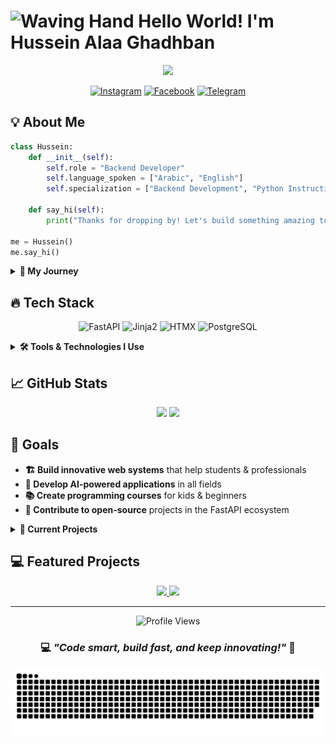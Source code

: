 # <img src="https://raw.githubusercontent.com/Tarikul-Islam-Anik/Animated-Fluent-Emojis/master/Emojis/Hand%20gestures/Waving%20Hand.png" alt="Waving Hand" width="35" height="35" /> Hello World! I'm Hussein Alaa Ghadhban

<div align="center">
  <img src="https://readme-typing-svg.herokuapp.com/?lines=Python+Instructor;FastAPI+Backend+Developer;Tech+Entrepreneur;AI+Enthusiast&font=Fira%20Code&center=true&width=380&height=50">
</div>

<p align="center">
  <a href="https://instagram.com/hu55ain3laa"><img src="https://img.shields.io/badge/Instagram-E4405F?style=for-the-badge&logo=instagram&logoColor=white" alt="Instagram" /></a>
  <a href="https://facebook.com/hu55ain3laa"><img src="https://img.shields.io/badge/Facebook-1877F2?style=for-the-badge&logo=facebook&logoColor=white" alt="Facebook" /></a>
  <a href="https://t.me/hu55ain3laa"><img src="https://img.shields.io/badge/Telegram-2CA5E0?style=for-the-badge&logo=telegram&logoColor=white" alt="Telegram" /></a>
</p>

## 💡 About Me

```python
class Hussein:
    def __init__(self):
        self.role = "Backend Developer"
        self.language_spoken = ["Arabic", "English"]
        self.specialization = ["Backend Development", "Python Instruction"]

    def say_hi(self):
        print("Thanks for dropping by! Let's build something amazing together!")

me = Hussein()
me.say_hi()
```

<details>
<summary><b>🚀 My Journey</b></summary>
<br>
I'm passionate about building efficient, scalable, and maintainable backend systems that make a difference. My journey in tech has been driven by a desire to create tools that help others learn and work more effectively.
</details>

## 🔥 Tech Stack

<p align="center">
  <img src="https://img.shields.io/badge/FastAPI-005571?style=for-the-badge&logo=fastapi" alt="FastAPI" />
  <img src="https://img.shields.io/badge/Jinja2-B41717?style=for-the-badge&logo=jinja&logoColor=white" alt="Jinja2" />
  <img src="https://img.shields.io/badge/HTMX-3366CC?style=for-the-badge&logo=html5&logoColor=white" alt="HTMX" />
  <img src="https://img.shields.io/badge/PostgreSQL-316192?style=for-the-badge&logo=postgresql&logoColor=white" alt="PostgreSQL" />
</p>

<details>
<summary><b>🛠️ Tools & Technologies I Use</b></summary>
<br>
<p align="center">
  <img src="https://img.shields.io/badge/Python-3776AB?style=for-the-badge&logo=python&logoColor=white" alt="Python" />
  <img src="https://img.shields.io/badge/Reflex-8A2BE2?style=for-the-badge&logo=python&logoColor=white" alt="Reflex" />
  <img src="https://img.shields.io/badge/Tauri-FFC131?style=for-the-badge&logo=Tauri&logoColor=white" alt="Tauri" />
  <img src="https://img.shields.io/badge/Docker-2CA5E0?style=for-the-badge&logo=docker&logoColor=white" alt="Docker" />
  <img src="https://img.shields.io/badge/Postman-FF6C37?style=for-the-badge&logo=Postman&logoColor=white" alt="Postman" />
  <img src="https://img.shields.io/badge/Tailwind_CSS-38B2AC?style=for-the-badge&logo=tailwind-css&logoColor=white" alt="Tailwind CSS" />
  <img src="https://img.shields.io/badge/SQLModel-3776AB?style=for-the-badge&logo=python&logoColor=white" alt="SQLModel" />
</p>
</details>

## 📈 GitHub Stats

<div align="center">
  <img height="180em" src="https://github-readme-stats.vercel.app/api?username=hu55ain3laa&show_icons=true&theme=radical&include_all_commits=true&count_private=true"/>
  <img height="180em" src="https://github-readme-stats.vercel.app/api/top-langs/?username=hu55ain3laa&layout=compact&langs_count=7&theme=radical"/>
</div>

## 🎯 Goals

- **🏗️ Build innovative web systems** that help students & professionals
- **🤖 Develop AI-powered applications** in all fields
- **📚 Create programming courses** for kids & beginners
- **🌱 Contribute to open-source** projects in the FastAPI ecosystem

<details>
<summary><b>📌 Current Projects</b></summary>
<br>
</details>

## 💻 Featured Projects

<div align="center">
  <a href="#">
    <img src="https://github-readme-stats.vercel.app/api/pin/?username=hu55ain3laa&repo=FastAPI-Bank-System&theme=radical" />
  </a>
  <a href="#">
    <img src="https://github-readme-stats.vercel.app/api/pin/?username=hu55ain3laa&repo=hu55ain3laa&theme=radical" />
  </a>
</div>

---

<div align="center">
  <img src="https://komarev.com/ghpvc/?username=hu55ain3laa&color=blueviolet&style=flat-square&label=Profile+Views" alt="Profile Views" />
  
  <h3>💻 <i>"Code smart, build fast, and keep innovating!"</i> 🚀</h3>
  
<picture>
  <source media="(prefers-color-scheme: dark)" srcset="https://raw.githubusercontent.com/platane/platane/output/github-contribution-grid-snake-dark.svg">
  <source media="(prefers-color-scheme: light)" srcset="https://raw.githubusercontent.com/platane/platane/output/github-contribution-grid-snake.svg">
  <img alt="github contribution grid snake animation" src="https://raw.githubusercontent.com/platane/platane/output/github-contribution-grid-snake.svg">
</picture>
</div>
